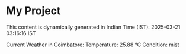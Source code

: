 # My Project

This content is dynamically generated in Indian Time (IST): 2025-03-21 03:16:16 IST


Current Weather in Coimbatore:
Temperature: 25.88 °C
Condition: mist

